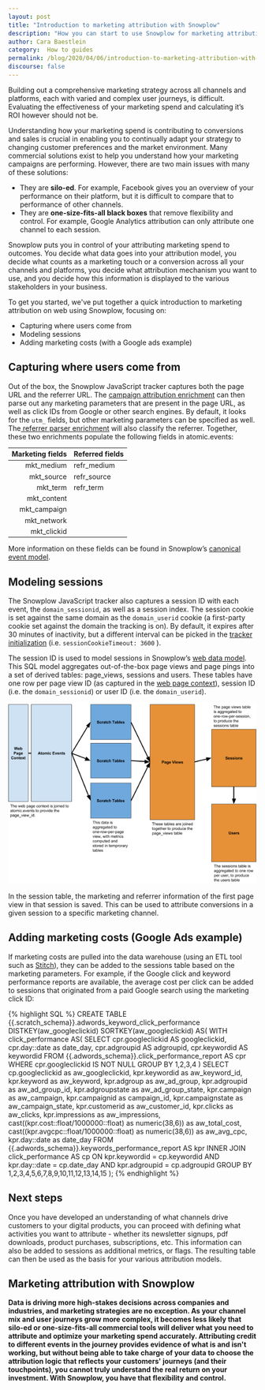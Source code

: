```yaml
---
layout: post
title: "Introduction to marketing attribution with Snowplow"
description: "How you can start to use Snowplow for marketing attribution"
author: Cara Baestlein
category:  How to guides
permalink: /blog/2020/04/06/introduction-to-marketing-attribution-with-snowplow/
discourse: false
---
```


Building out a comprehensive marketing strategy across all channels and platforms, each with varied and complex user journeys, is difficult. Evaluating the effectiveness of your marketing spend and calculating it’s ROI however should not be. 

Understanding how your marketing spend is contributing to conversions and sales is crucial in enabling you to continually adapt your strategy to changing customer preferences and the market environment. Many commercial solutions exist to help you understand how your marketing campaigns are performing. However, there are two main issues with many of these solutions: 



*   They are **silo-ed**. For example, Facebook gives you an overview of your performance on their platform, but it is difficult to compare that to performance of other channels.
*   They are **one-size-fits-all black boxes** that remove flexibility and control. For example, Google Analytics attribution can only attribute one channel to each session.

Snowplow puts you in control of your attributing marketing spend to outcomes. You decide what data goes into your attribution model, you decide what counts as a marketing touch or a conversion across all your channels and platforms, you decide what attribution mechanism you want to use, and you decide how this information is displayed to the various stakeholders in your business.

To get you started, we've put together a quick introduction to marketing attribution on web using Snowplow, focusing on: 



*   Capturing where users come from
*   Modeling sessions
*   Adding marketing costs (with a Google ads example)


## Capturing where users come from

Out of the box, the Snowplow JavaScript tracker captures both the page URL and the referrer URL. The [campaign attribution enrichment](https://docs.snowplowanalytics.com/snowplow-insights/enrichments/campaign-attribution-enrichment/) can then parse out any marketing parameters that are present in the page URL, as well as click IDs from Google or other search engines. By default, it looks for the `utm_` fields, but other marketing parameters can be specified as well. The[ referrer parser enrichment](https://docs.snowplowanalytics.com/snowplow-insights/enrichments/referrer-parser-enrichment/) will also classify the referrer. Together, these two enrichments populate the following fields in atomic.events: 


|      **Marketing fields** | **Referred fields** | 
|--------------:|:----------------------------|
| mkt_medium    | refr_medium   |
| mkt_source    | refr_source   |
| mkt_term    | refr_term   |
| mkt_content    |  |
| mkt_campaign    |   |
| mkt_network    |    |
| mkt_clickid    |    |


More information on these fields can be found in Snowplow’s [canonical event model](https://github.com/snowplow/snowplow/wiki/canonical-event-model#221-web-specific-fields).


## Modeling sessions

The Snowplow JavaScript tracker also captures a session ID with each event, the `domain_sessionid`, as well as a session index. The session cookie is set against the same domain as the `domain_userid` cookie (a first-party cookie set against the domain the tracking is on). By default, it expires after 30 minutes of inactivity, but a different interval can be picked in the [tracker initialization](https://github.com/snowplow/snowplow/wiki/1-General-parameters-for-the-Javascript-tracker#session-cookie-duration) (i.e. `sessionCookieTimeout: 3600` ).

The session ID is used to model sessions in Snowplow’s [web data model](https://github.com/snowplow/snowplow-web-data-model#web-data-model). This SQL model aggregates out-of-the-box page views and page pings into a set of derived tables: page_views, sessions and users. These tables have one row per page view ID (as captured in the [web page context](https://github.com/snowplow/snowplow/wiki/1-General-parameters-for-the-Javascript-tracker#webPage)), session ID (i.e. the `domain_sessionid`) or user ID (i.e. the `domain_userid`). 



![Model Structure](/assets/img/blog/2020/04/model-structure.png)


In the session table, the marketing and referrer information of the first page view in that session is saved. This can be used to attribute conversions in a given session to a specific marketing channel.


## Adding marketing costs (Google Ads example)

If marketing costs are pulled into the data warehouse (using an ETL tool such as [Stitch](https://www.stitchdata.com/)), they can be added to the sessions table based on the marketing parameters. For example, if the Google click and keyword performance reports are available, the average cost per click can be added to sessions that originated from a paid Google search using the marketing click ID: 


{% highlight SQL %}
CREATE TABLE {{.scratch_schema}}.adwords_keyword_click_performance
  DISTKEY(aw_googleclickid)
  SORTKEY(aw_googleclickid)
AS(
  WITH click_performance AS(
    SELECT
      cpr.googleclickid AS googleclickid,
      cpr.day::date as date_day,
      cpr.adgroupid AS adgroupid,
      cpr.keywordid AS keywordid
    FROM {{.adwords_schema}}.click_performance_report AS cpr
    WHERE cpr.googleclickid IS NOT NULL
    GROUP BY 1,2,3,4
  )
  SELECT
    cp.googleclickid as aw_googleclickid,
    kpr.keywordid as aw_keyword_id,
    kpr.keyword as aw_keyword,
    kpr.adgroup as aw_ad_group,
    kpr.adgroupid as aw_ad_group_id,
    kpr.adgroupstate as aw_ad_group_state,
    kpr.campaign as aw_campaign,
    kpr.campaignid as campaign_id,
    kpr.campaignstate as aw_campaign_state,
    kpr.customerid as aw_customer_id,
    kpr.clicks as aw_clicks,
    kpr.impressions as aw_impressions,
    cast((kpr.cost::float/1000000::float) as numeric(38,6)) as 
aw_total_cost,
    cast((kpr.avgcpc::float/1000000::float) as numeric(38,6)) as 
aw_avg_cpc,
    kpr.day::date as date_day
  FROM {{.adwords_schema}}.keywords_performance_report AS kpr
    INNER JOIN click_performance AS cp
    ON kpr.keywordid = cp.keywordid
    AND kpr.day::date = cp.date_day
    AND kpr.adgroupid = cp.adgroupid
  GROUP BY 1,2,3,4,5,6,7,8,9,10,11,12,13,14,15
);
{% endhighlight %}



## Next steps

Once you have developed an understanding of what channels drive customers to your digital products, you can proceed with defining what activities you want to attribute - whether its newsletter signups, pdf downloads, product purchases, subscriptions, etc. This information can also be added to sessions as additional metrics, or flags. The resulting table can then be used as the basis for your various attribution models.


## Marketing attribution with Snowplow

**Data is driving more high-stakes decisions across companies and industries, and marketing strategies are no exception. As your channel mix and user journeys grow more complex, it becomes less likely that silo-ed or one-size-fits-all commercial tools will deliver what you need to attribute and optimize your marketing spend accurately. Attributing credit to different events in the journey provides evidence of what is and isn't working, but without being able to take charge of your data to choose the attribution logic that reflects your customers' journeys (and their touchpoints), you cannot truly understand the real return on your investment. With Snowplow, you have that flexibility and control.**





